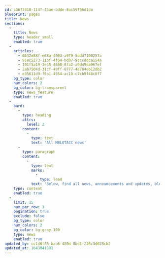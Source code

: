 ```yaml
---
id: c36f7410-114f-46ae-bdde-8ac59f66d1da
blueprint: pages
title: News
sections:
  -
    title: News
    type: header_small
    enabled: true
  -
    articles:
      - 0542e88f-e68a-4003-a979-5ddd7100257a
      - 91ec5273-11bf-4f64-bd07-9cccddca154a
      - 101f5a19-3e45-4668-8fa2-a9d49da967ef
      - 2ab7504d-31cf-48ff-8777-4e784eb12db2
      - e35611d9-f5a1-4954-ac10-c7cb9f48c8f7
    bg_type: color
    num_colors: 2
    bg_color: bg-transparent
    type: news_feature
    enabled: true
  -
    bard:
      -
        type: heading
        attrs:
          level: 2
        content:
          -
            type: text
            text: 'All MBLGTACC news'
      -
        type: paragraph
        content:
          -
            type: text
            marks:
              -
                type: lead
            text: 'Below, find all news, announcements and updates, blog posts, media mentions, and other written updates from the Midwest Bisexual Lesbian Gay Transgender Asexual College Conference.'
    type: content
    enabled: true
  -
    limit: 15
    num_per_row: 3
    pagination: true
    exclude: false
    bg_type: color
    num_colors: 2
    bg_color: bg-gray-100
    type: news
    enabled: true
updated_by: cc1d6f85-bab6-480d-8bd1-226c3d628cb2
updated_at: 1643941891
---
```

